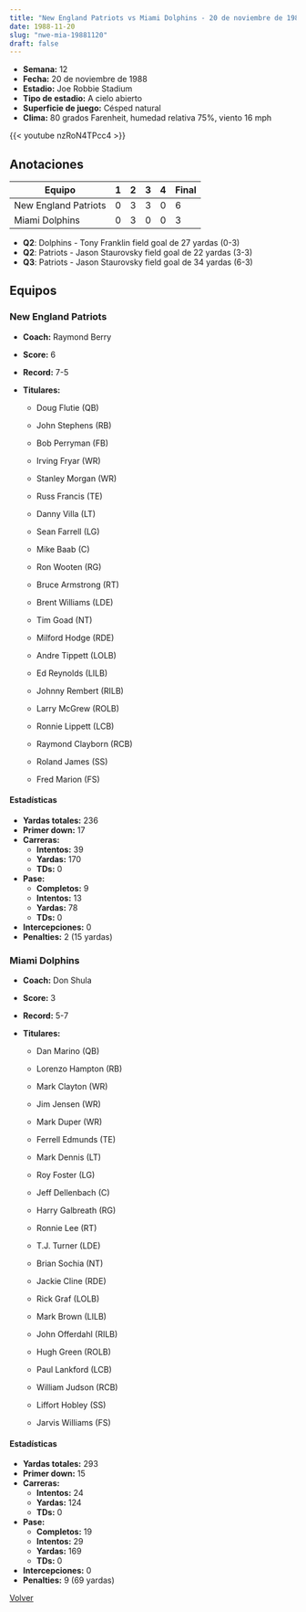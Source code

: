 ```yaml
---
title: "New England Patriots vs Miami Dolphins - 20 de noviembre de 1988"
date: 1988-11-20
slug: "nwe-mia-19881120"
draft: false
---
```


- **Semana:** 12
- **Fecha:** 20 de noviembre de 1988
- **Estadio:** Joe Robbie Stadium
- **Tipo de estadio:** A cielo abierto
- **Superficie de juego:** Césped natural
- **Clima:** 80 grados Farenheit, humedad relativa 75%, viento 16 mph


{{< youtube nzRoN4TPcc4 >}}


## Anotaciones
| Equipo | 1 | 2 | 3 | 4 | Final |
|--------|---|---|---|---|-------|
| New England Patriots  | 0 | 3 | 3 | 0  | 6 |
| Miami Dolphins  | 0 | 3 | 0 | 0  | 3 |
- **Q2**: Dolphins - Tony Franklin field goal de 27 yardas (0-3)
- **Q2**: Patriots - Jason Staurovsky field goal de 22 yardas (3-3)
- **Q3**: Patriots - Jason Staurovsky field goal de 34 yardas (6-3)


## Equipos


### New England Patriots
* **Coach:** Raymond Berry
* **Score:** 6
* **Record:** 7-5
* **Titulares:** 

  * Doug Flutie (QB) 

  * John Stephens (RB) 

  * Bob Perryman (FB) 

  * Irving Fryar (WR) 

  * Stanley Morgan (WR) 

  * Russ Francis (TE) 

  * Danny Villa (LT) 

  * Sean Farrell (LG) 

  * Mike Baab (C) 

  * Ron Wooten (RG) 

  * Bruce Armstrong (RT) 

  * Brent Williams (LDE) 

  * Tim Goad (NT) 

  * Milford Hodge (RDE) 

  * Andre Tippett (LOLB) 

  * Ed Reynolds (LILB) 

  * Johnny Rembert (RILB) 

  * Larry McGrew (ROLB) 

  * Ronnie Lippett (LCB) 

  * Raymond Clayborn (RCB) 

  * Roland James (SS) 

  * Fred Marion (FS) 

#### Estadísticas
* **Yardas totales:** 236
* **Primer down:** 17
* **Carreras:**
  * **Intentos:** 39
  * **Yardas:** 170
  * **TDs:** 0
* **Pase:**
  * **Completos:** 9
  * **Intentos:** 13
  * **Yardas:** 78
  * **TDs:** 0
* **Intercepciones:** 0
* **Penalties:** 2 (15 yardas)

### Miami Dolphins
* **Coach:** Don Shula
* **Score:** 3
* **Record:** 5-7
* **Titulares:** 

  * Dan Marino (QB) 

  * Lorenzo Hampton (RB) 

  * Mark Clayton (WR) 

  * Jim Jensen (WR) 

  * Mark Duper (WR) 

  * Ferrell Edmunds (TE) 

  * Mark Dennis (LT) 

  * Roy Foster (LG) 

  * Jeff Dellenbach (C) 

  * Harry Galbreath (RG) 

  * Ronnie Lee (RT) 

  * T.J. Turner (LDE) 

  * Brian Sochia (NT) 

  * Jackie Cline (RDE) 

  * Rick Graf (LOLB) 

  * Mark Brown (LILB) 

  * John Offerdahl (RILB) 

  * Hugh Green (ROLB) 

  * Paul Lankford (LCB) 

  * William Judson (RCB) 

  * Liffort Hobley (SS) 

  * Jarvis Williams (FS) 

#### Estadísticas
* **Yardas totales:** 293
* **Primer down:** 15
* **Carreras:**
  * **Intentos:** 24
  * **Yardas:** 124
  * **TDs:** 0
* **Pase:**
  * **Completos:** 19
  * **Intentos:** 29
  * **Yardas:** 169
  * **TDs:** 0
* **Intercepciones:** 0
* **Penalties:** 9 (69 yardas)


[Volver](/historia/1988)
